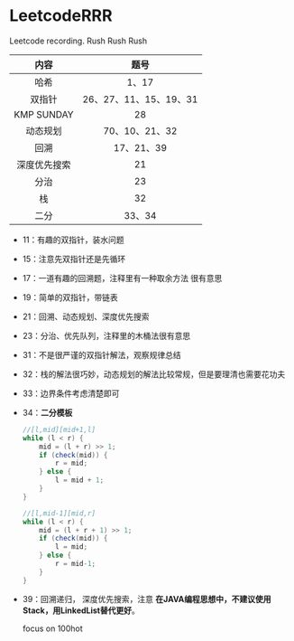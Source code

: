 # LeetcodeRRR
Leetcode recording. Rush Rush Rush

|     内容     |          题号          |
| :----------: | :--------------------: |
|     哈希     |         1、17          |
|    双指针    | 26、27、11、15、19、31 |
|  KMP SUNDAY  |           28           |
|   动态规划   |     70、10、21、32     |
|     回溯     |       17、21、39       |
| 深度优先搜索 |           21           |
|     分治     |           23           |
|      栈      |           32           |
|     二分     |         33、34         |

- 11：有趣的双指针，装水问题

- 15：注意先双指针还是先循环

- 17：一道有趣的回溯题，注释里有一种取余方法 很有意思

- 19：简单的双指针，带链表

- 21：回溯、动态规划、深度优先搜索

- 23：分治、优先队列，注释里的木桶法很有意思

- 31：不是很严谨的双指针解法，观察规律总结

- 32：栈的解法很巧妙，动态规划的解法比较常规，但是要理清也需要花功夫

- 33：边界条件考虑清楚即可

- 34：**二分模板**

  ```java
  //[l,mid][mid+1,l]
  while (l < r) {
      mid = (l + r) >> 1;
      if (check(mid)) {
          r = mid;
      } else {
          l = mid + 1;
      }
  }
  
  //[l,mid-1][mid,r]
  while (l < r) {
      mid = (l + r + 1) >> 1;
      if (check(mid)) {
          l = mid;
      } else {
          r = mid-1;
      }
  }
  
  ```

- 39：回溯递归， 深度优先搜索，注意 **在JAVA编程思想中，不建议使用Stack，用LinkedList替代更好**。

  
  
  
  
  focus on 100hot

